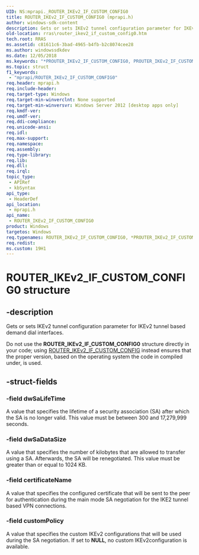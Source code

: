 ```yaml
---
UID: NS:mprapi._ROUTER_IKEv2_IF_CUSTOM_CONFIG0
title: ROUTER_IKEv2_IF_CUSTOM_CONFIG0 (mprapi.h)
author: windows-sdk-content
description: Gets or sets IKEv2 tunnel configuration parameter for IKEv2 tunnel based demand dial interfaces.
old-location: rras\router_ikev2_if_custom_config0.htm
tech.root: RRAS
ms.assetid: c81611c6-3bad-4965-b4fb-b2c8074cee28
ms.author: windowssdkdev
ms.date: 12/05/2018
ms.keywords: "*PROUTER_IKEv2_IF_CUSTOM_CONFIG0, PROUTER_IKEv2_IF_CUSTOM_CONFIG0, PROUTER_IKEv2_IF_CUSTOM_CONFIG0 structure pointer [RAS], ROUTER_IKEv2_IF_CUSTOM_CONFIG0, ROUTER_IKEv2_IF_CUSTOM_CONFIG0 structure [RAS], mprapi/PROUTER_IKEv2_IF_CUSTOM_CONFIG0, mprapi/ROUTER_IKEv2_IF_CUSTOM_CONFIG0, rras.router_ikev2_if_custom_config0"
ms.topic: struct
f1_keywords: 
 - "mprapi/ROUTER_IKEv2_IF_CUSTOM_CONFIG0"
req.header: mprapi.h
req.include-header: 
req.target-type: Windows
req.target-min-winverclnt: None supported
req.target-min-winversvr: Windows Server 2012 [desktop apps only]
req.kmdf-ver: 
req.umdf-ver: 
req.ddi-compliance: 
req.unicode-ansi: 
req.idl: 
req.max-support: 
req.namespace: 
req.assembly: 
req.type-library: 
req.lib: 
req.dll: 
req.irql: 
topic_type:
 - APIRef
 - kbSyntax
api_type:
 - HeaderDef
api_location:
 - mprapi.h
api_name:
 - ROUTER_IKEv2_IF_CUSTOM_CONFIG0
product: Windows
targetos: Windows
req.typenames: ROUTER_IKEv2_IF_CUSTOM_CONFIG0, *PROUTER_IKEv2_IF_CUSTOM_CONFIG0
req.redist: 
ms.custom: 19H1
---
```


# ROUTER_IKEv2_IF_CUSTOM_CONFIG0 structure


## -description


Gets or sets IKEv2 tunnel configuration parameter for IKEv2 tunnel based demand dial interfaces. 

Do not use the <b>ROUTER_IKEv2_IF_CUSTOM_CONFIG0</b> structure directly in your code; using <a href="https://docs.microsoft.com/windows/desktop/RRAS/router-management-data-types">ROUTER_IKEv2_IF_CUSTOM_CONFIG</a> instead ensures that the proper version, based on the operating system the code in compiled under, is used.


## -struct-fields




### -field dwSaLifeTime

A value that specifies the lifetime of a security association (SA) after which the SA is no longer valid.  This value must be between 300 and 17,279,999 seconds.


### -field dwSaDataSize

A value that specifies the number of kilobytes that are allowed to transfer using a SA. Afterwards, the SA will be renegotiated. This value must be greater than or equal to 1024 KB.


### -field certificateName

A value that specifies the configured certificate that will be sent to the peer for authentication during the main mode SA negotiation for the IKE2 tunnel based VPN connections.


### -field customPolicy

A value that specifies the custom IKEv2 configurations that will be used during  the SA negotiation. If set to <b>NULL</b>, no custom IKEv2configuration is available.

